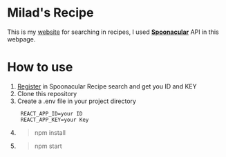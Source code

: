 # Milad's Recipe

This is my [website](https://milad-recipe-search-website.web.app/) for searching in recipes, I used [**Spoonacular**](https://spoonacular.com/) API in this webpage.

# How to use

1. [Register](https://spoonacular.com/food-api/console#Plan) in Spoonacular Recipe search and get you ID and KEY
1. Clone this repository
1. Create a .env file in your project directory
    ```
     REACT_APP_ID=your ID
     REACT_APP_KEY=your Key
    ```
1. > npm install
1. > npm start
